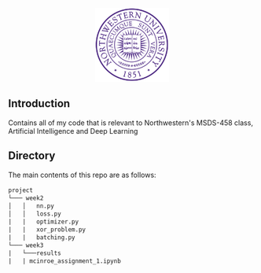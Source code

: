<p align="center">
  <img width="150" src="media/nu_logo.png">
  </a>
</p>

## Introduction
Contains all of my code that is relevant to Northwestern's MSDS-458 class, Artificial Intelligence and Deep Learning

## Directory
The main contents of this repo are as follows:
```
project
└─── week2
│   │   nn.py 
│   │   loss.py
|   |   optimizer.py
|   |   xor_problem.py
|   |   batching.py
└─── week3
|   └───results
|   | mcinroe_assignment_1.ipynb 
